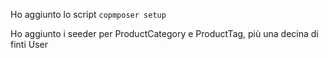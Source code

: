 
Ho aggiunto lo script `copmposer setup`

Ho aggiunto i seeder per ProductCategory e ProductTag, più una decina di finti User
